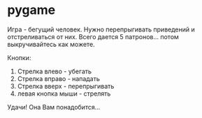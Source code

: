 # pygame
Игра - бегущий человек.
Нужно перепрыгивать приведений и отстреливаться от них.
Всего дается 5 патронов... потом выкручивайтесь как можете.

Кнопки:
1. Стрелка влево - убегать
2. Стрелка вправо - нападать
3. Стрелка вверх - перепрыгивать
4. левая кнопка мыши - стрелять

Удачи! Она Вам понадобится...
